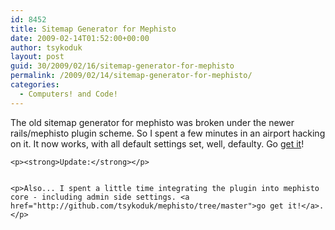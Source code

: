 ```yaml
---
id: 8452
title: Sitemap Generator for Mephisto
date: 2009-02-14T01:52:00+00:00
author: tsykoduk
layout: post
guid: 30/2009/02/16/sitemap-generator-for-mephisto
permalink: /2009/02/14/sitemap-generator-for-mephisto/
categories:
  - Computers! and Code!
---
```

<p>The old sitemap generator for mephisto was broken under the newer rails/mephisto plugin scheme. So I spent a few minutes in an airport hacking on it. It now works, with all default settings set, well, defaulty. Go <a href="http://github.com/tsykoduk/mephisto-sitemap-generator/tree/master">get it</a>!</p>


	<p><strong>Update:</strong></p>


	<p>Also... I spent a little time integrating the plugin into mephisto core - including admin side settings. <a href="http://github.com/tsykoduk/mephisto/tree/master">go get it!</a>.</p>